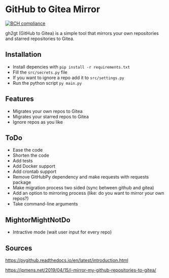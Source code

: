 # GitHub to Gitea Mirror

[![BCH compliance](https://bettercodehub.com/edge/badge/jaw3l/gh2gt?branch=master)](https://bettercodehub.com/)

gh2gt (GitHub to Gitea) is a simple tool that mirrors your own repositories and starred repositories to Gitea.

## Installation

- Install depencies with `pip install -r requirements.txt`
- Fill the `src/secrets.py` file
- If you want to ignore a repo add it to `src/settings.py`
- Run the python script `py main.py`

## Features

- Migrates your own repos to Gitea
- Migrates your starred repos to Gitea
- Ignore repos as you like

## ToDo

- Ease the code
- Shorten the code
- Add tests
- Add Docker support
- Add crontab support
- Remove GitHubPy dependency and make requests with requests package
- Make migration process two sided (sync between github and gitea)
- Add an option to mirroring process (like: do you want to mirror your own repos?)
- Take command-line arguments

## MightorMightNotDo

- Intractive mode (wait user input for every repo)

## Sources

<https://pygithub.readthedocs.io/en/latest/introduction.html>

<https://jpmens.net/2019/04/15/i-mirror-my-github-repositories-to-gitea/>

